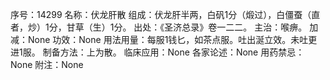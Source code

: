 序号：14299
名称：伏龙肝散
组成：伏龙肝半两，白矾1分（煅过），白僵蚕（直者，炒）1分，甘草（生）1分。
出处：《圣济总录》卷一二二。
主治：喉痹。
加减：None
功效：None
用法用量：每服1钱匕，如茶点服。吐出涎立效。未吐更进1服。
制备方法：上为散。
临床应用：None
各家论述：None
用药禁忌：None
附注：None
